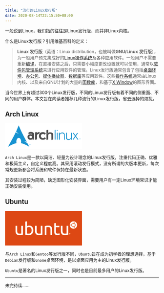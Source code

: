 ```yaml
---
title: "流行的Linux发行版"
date: 2020-08-14T22:15:50+08:00
---
```


一般说到Linux，我们指的往往是Linux发行版，而并非Linux内核。

什么是Linux发行版？引用维基百科的定义：

> **Linux 发行版**（英语：Linux distribution，也被叫做**GNU/Linux 发行版**），为一般用户预先集成好的[Linux](https://zh.wikipedia.org/wiki/Linux)[操作系统](https://zh.wikipedia.org/wiki/作業系統)及各种应用软件。一般用户不需要重新[编译](https://zh.wikipedia.org/wiki/编译)，在直接安装之后，只需要小幅度更改设置就可以使用，通常以[软件包管理系统](https://zh.wikipedia.org/wiki/软件包管理系统)来进行应用软件的管理。Linux发行版通常包含了包括[桌面环境](https://zh.wikipedia.org/wiki/桌面环境)、[办公包](https://zh.wikipedia.org/w/index.php?title=办公套件&action=edit&redlink=1)、[媒体播放器](https://zh.wikipedia.org/wiki/媒体播放器)、[数据库](https://zh.wikipedia.org/wiki/数据库)等应用软件。这些[操作系统](https://zh.wikipedia.org/wiki/操作系统)通常由Linux内核、以及来自GNU计划的大量的[函数库](https://zh.wikipedia.org/wiki/函式庫)，和基于[X Window](https://zh.wikipedia.org/wiki/X_Window)的图形界面。

当今世界上有超过300个Linux发行版，不同的Linux发行版有着不同的侧重面、不同的用户群体。本文旨在向读者推荐几种流行的Linux发行版，省去选择的烦扰。

<!--more-->

## Arch Linux

<img src="./archlinux.png" width=50%>

`Arch Linux`是一款以简洁、轻量为设计理念的Linux发行版，注重代码正确、优雅和极简主义，自定义程度高。其采用滚动发行模式，没有所谓的大版本更新，每次常规更新都会将系统和软件保持在最新状态。

其安装过程较为简陋，缺乏图形化安装界面，需要用户有一定Linux环境常识才能正确安装使用。

## Ubuntu

<img src="./ubuntu.png" width=50%>

与`Arch Linux`和`Gentoo`等发行版不同，`Ubuntu`旨在成为初学者的理想选择，基于`Debian`发行版和`Gnome`桌面环境，是以桌面应用为主的Linux发行版。

`Ubuntu`是著名的Linux发行版之一，同时也是目前最多用户的Linux发行版。

-------

未完待续……

